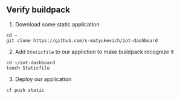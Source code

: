 ## Verify buildpack

1. Download some static application
```
cd ~
git clone https://github.com/s-matyukevich/iot-dashboard
``` 

2. Add `Staticfile` to our appliction to make buildpack recognize it
```
cd ~/iot-dashboard
touch Staticfile
```

3. Deploy our application
```
cf push static
```
